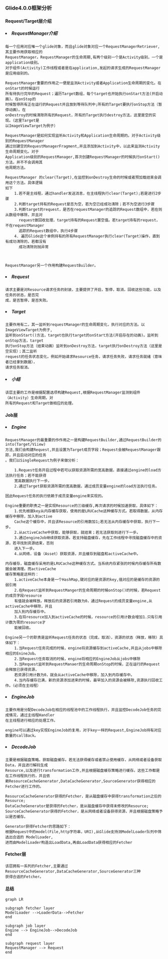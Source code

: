 ### Glide4.0.0框架分析
#### Request/Target层介绍
##### <li>RequestManager介绍

    每一个应用对应唯一个glide对象，而且glide对象对应一个RequestManagerRetriever,其主要作用获取相应的
    RequestManager。RequestManager的生命周期,有两个级别一个是Activity级别，一个是application级别。
    对于组件(Activity)工作线程或者是在application,发起的请求生成的RequestManager是应用级别的。

    RequestManager重要的作用之一便是监测Activity或者Application生命周期的变化。在onStart的时候运行
    所有待执行完毕的Request；遍历Target数组，每个target也开始执行onStart方法(开启动画)。在onStop的
    时候暂停所有正在运行的Request并且放到等待队列中;所有的Target要执行onStop方法（暂停动画）。在
    onDestroy的时候清除所有的Request，所有的Target执行destroy方法，这里是空的实现。（这里Target是
    以ImageViewTarget为例子）

    RequestManager是如何实现监听Activity和Application生命周期的。对于Activity级别的RequestManager
    通过创建空的RequestManagerFragment,并且添加到Activity中，以此来监测Activity生命周期变化。对于
    Application级别的RequestManager,首次创建RequestManager的时候执行onStart()方法，并不不会调用其
    他周期方法。

    RequestManager 的clear(Target),在监控到onDestroy生命的时候或者预加载结束会调用这个方法。具体逻辑
    如下
        1.若不是主线程，通过handler发送消息，在主线程执行clear(Target);若是进行2步骤
        2.判断target持有的Request是否为空，若为空已经成功清除；若不为空进行3步骤
        3.判断target的request，是否在requestManager的追踪的Request数组中，若在则从数组中移除，并且对
          request做回收处理，target持有的Request置空值。若target持有的request，不在requestManager
          追踪的Request数组中，执行4步骤
        4. 遍历Glide这个单例持有的所有RequestManager执行clear(Target)操作，直到有成功清除的，若都没有
          成功清除则抛异常



    RequestManager另一个作用构建RequestBuilder。

##### <li> Request
    请求主要是对Resource请求任务的封装，主要提供了开启，暂停，取消，回收这些功能，以及任务的状态，是否完
    成，是否暂停，是否失败。

##### <li> Target
    主要作用有二，其一监听到requestManager的生命周期变化，执行对应的方法。以ImageViewTarget为例子,
    监听到onStart()方法，target也执行target的onStart方法(开启存在的动画)。监听到onStop方法，target
    执行onStop方法（结束动画）监听到onDestroy方法，target执行onDestroy方法（这里是空实现）；其二监听
    request的任务状态变化，例如开始请求Resource任务，请求任务失败，请求任务就绪（意味者已经拿到数据），
    请求任务取消。
##### <li> 小结
    该层主要的工作是根据配置选项构建Request,根据RequestManager监测到组件（Activity）生命周期，对
    所有的Request和Target做相应的处理。

#### Job层
##### <li> Engine
    RequestManager的最重要的作作用之一是构建RequestBuilder,通过RequestBuilder的into(Target/Viiew)
    方法,我们会构建Request,并且设置为Target成员字段；Request会被RequestManager跟踪，并且启动对应的任务
    。我们以SingleRequest为例子来做分析：
    
        1.Request任务开启过程中若可以获取资源所需的宽高数据，直接通过engine的load方法执行任务；若不能获得
        宽高数据执行下一步。
        2.通过Target获取资源所需的宽高数据，通过成员变量engine的load方法执行任务。
        
    因此Request任务的执行依赖于成员变量engine来实现的。
    
    Engine重要的职责之一是实现Resource的三级缓存,再次请求的时候加速获取，具体如下：
        1.优先根据key从内存缓存获取，使用的是LRUCache这种缓存方式。若取得数据，从内存缓存中移除，加入到active
        Cache这个缓存中，并且该Resource的引用数加1;若无法从内存缓存中获取，执行下一步。
        2.从activeCache中获取，能够获取，就结束；若无法获取则进行下一步。
        3.通过engineJob继续获取资源。若支持磁盘缓存，先在工作线程中寻找磁盘缓存中的资源，若寻找到资源结束，否则
        进入下一步。
        4.从网络，设备（Asset）获取资源，并且缓存到磁盘和activeCache中。
    
    内存缓存，磁盘缓存采用的是LRUCache这种缓存方式。当系统内存紧张的时候内存缓存所有数据会被清理。而activeCache
    缓存策略是这样的：
        1.activeCache本身是一个HashMap,键对应的是资源的key,值对应的是缓存的资源的弱引用
        2.在Request监听到RequestManger的生命周期的时候onStop()的时候，若Request的成员字段resource
        有值就会被释放。释放后的资源若引用数为0，通过Request的成员变量engine,从activeCache中移除，并且
        加入到内存缓存中。
        3.在将resource加入到activeCache的时候，resource的引用计数会增加1.只有引用计数为零的resource才
        能被回收。
     
    Engine另一个的职责是监听Request任务的状态（完成，取消），资源的状态（释放，移除）具体如下：
        1.当Request任务完成的时候，engine将资源缓存到activeCache,并且从jobs中移除相应的EnineJob。
        2.当Request任务取消的时候，engine将相应的EngineJob从jobs中移除
        3.当Request监听到RequestManaer的生命周期onStop的时候，正在运行的Request会释放已获得资源，
        若资源引用计数为0，就会从activeCache中移除，加入到内存缓存中。
        4.当内存缓存已满，新的资源添加进来的时候，最早加入的资源会被移除,资源执行回收工作。（必须在主线程）

##### <li> EngineJob
    主要作用是分配DecodeJob在相应的线程池中的工作线程执行，并且监控DecodeJob任务的完成情况，通过主线程Handler
    在主线程进行相应的处理工作。
    
    engine可以通过key实现EngineJob的复用，对于key一样的Request,EngineJob持有对应数量的callBack。
##### <li> DecodeJob
    主要是根据磁盘策略，获取磁盘缓存。若无法获得缓存或者禁止使用缓存，从网络或者设备获取Data，并且进行解码生成
    Resource,以及进行transformation工作,并且根据磁盘缓存策略进行缓存。这些工作都是在工作线程执行的，并且依
    赖ResourceCacheGenerator,DataCacheGenerator,SourceGenerator获得相应的Fetcher进行工作的。
    
    ResourceCacheGenerator获得的Fetcher，是从磁盘缓存中获得transformation之后的Resource;
    DataCacheGenerator是获得的Fetcher，是从磁盘缓存中获得未修改的Resource;
    SourceCacheGenerator获得的Fetcher，是从网络或者设备获得资源，并且根据磁盘策略予以是否缓存。
    
    Generator获得Fetcher的思路如下：
    根据Request中的model(File,http字符串，URI),从Glide支持测ModelLoader队列中筛选出合适的 ModelLoader,
    进而由ModelLoader构造出LoadData,再由LoadData获得相应的Fetcher
#### Fetcher层
    该层拥有一系列的Fetcher,主要通过ResourceCacheGenerator,DataCacheGenerator,SourceGenerator三种
    获得合适的Fetcher。

#### 总结


```mermaid
graph LR 

subgraph fetcher layer
ModelLoader -->LoaderData-->Fetcher
end

subgraph job layer
Engine --> EngineJob-->DecodeJob
end 
              
subgraph request layer
RequestManager --> Request
end

```


